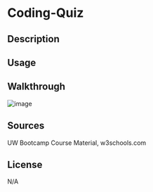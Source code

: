 # Coding-Quiz

## Description

## Usage

## Walkthrough
![image](https://github.com/Shelcisco/Coding-Quiz/assets/119394650/12d1e848-8f0e-4555-965e-cfdae470a793)


## Sources 
UW Bootcamp Course Material, w3schools.com

## License

N/A
